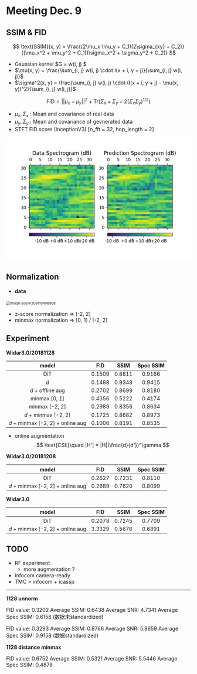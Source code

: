 # Meeting Dec. 9



## SSIM &  FID

$$
\text{SSIM}(x, y) = \frac{(2\mu_x \mu_y + C_1)(2\sigma_{xy} + C_2)}{(\mu_x^2 + \mu_y^2 + C_1)(\sigma_x^2 + \sigma_y^2 + C_2)}
$$

- Gaussian kernel $G = w(i, j) $
- $\mu(x, y) = \frac{\sum_{i, j} w(i, j) \cdot I(x + i, y + j)}{\sum_{i, j} w(i, j)}$
- $\sigma^2(x, y) = \frac{\sum_{i, j} w(i, j) \cdot (I(x + i, y + j) - \mu(x, y))^2}{\sum_{i, j} w(i, j)}$

$$
\text{FID} = ||\mu_x - \mu_y||^2 + \text{Tr}(\Sigma_x + \Sigma_y - 2(\Sigma_x \Sigma_y)^{1/2})
$$

- $\mu_x, \Sigma_x$ : Mean and covariance of real data
- $\mu_y, \Sigma_y$ : Mean and covariance of gevnerated data
- STFT FID score (InceptionV3) [n_fft = 32, hop_length = 2]

![image-20241209104254986](../assets/images/image-20241209104254986.png)



## Normalization 

- **data**

<img src="../assets/images/image-20241209110406968.png" alt="image-20241209110406968" style="zoom: 67%;" />

- z-score normalization => [-2, 2]
- minmax normalization => [0, 1] / [-2, 2]



## Experiment

**Widar3.0/20181128**

|               model               |  FID   |  SSIM  | Spec SSIM |
| :-------------------------------: | :----: | :----: | :-------: |
|                DiT                | 0.1509 | 0.8811 |  0.9166   |
|                $d$                | 0.1498 | 0.9348 |  0.9415   |
|         $d$ + offline aug         | 0.2702 | 0.8699 |  0.8180   |
|           minmax [0, 1]           | 0.4356 | 0.5222 |  0.4174   |
|          minmax [-2, 2]           | 0.2989 | 0.8356 |  0.8634   |
|       $d$ + minmax [-2, 2]        | 0.1725 | 0.8682 |  0.8973   |
| $d$ + minmax [-2, 2] + online aug | 0.1006 | 0.8191 |  0.8535   |

- online augmentation
  $$
  \text{CSI:}\quad |H'| = |H|(\frac{d}{d'})^\gamma
  $$

**Widar3.0/20181208**

|               model               |  FID   |  SSIM  | Spec SSIM |
| :-------------------------------: | :----: | :----: | :-------: |
|                DiT                | 0.2627 | 0.7231 |  0.8110   |
| $d$ + minmax [-2, 2] + online aug | 0.2689 | 0.7620 |  0.8099   |

**Widar3.0**

|               model               |  FID   |  SSIM  | Spec SSIM |
| :-------------------------------: | :----: | :----: | :-------: |
|                DiT                | 0.2078 | 0.7245 |  0.7709   |
| $d$ + minmax [-2, 2] + online aug | 3.3329 | 0.5676 |  0.6891   |



## TODO

- RF experiment
  - more augmentation ?
- infocom camera-ready
- TMC = infocom + icassp





***



**1128 unnorm**

FID value: 0.3202
Average SSIM: 0.6438
Average SNR: 4.7341
Average Spec SSIM: 0.6158 (数据未standardized)

FID value: 0.3293
Average SSIM: 0.8766
Average SNR: 5.8659
Average Spec SSIM: 0.9158 (数据standardized)

**1128 distance minmax**

FID value: 0.6752
Average SSIM: 0.5321
Average SNR: 5.5446
Average Spec SSIM: 0.4878



